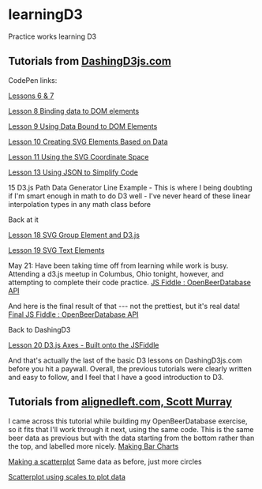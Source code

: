 learningD3
==========

Practice works learning D3

Tutorials from [DashingD3js.com](https://www.dashingd3js.com)
-------------------------------------------------------------
CodePen links:

[Lessons 6 & 7](http://codepen.io/jannypie/pen/rKuft)

[Lesson 8 Binding data to DOM elements](http://codepen.io/jannypie/pen/EjdIg)

[Lesson 9 Using Data Bound to DOM Elements](http://codepen.io/jannypie/pen/Gkdjn)

[Lesson 10 Creating SVG Elements Based on Data](http://codepen.io/jannypie/pen/JsuhE)

[Lesson 11 Using the SVG Coordinate Space](http://codepen.io/jannypie/pen/ehFIL?editors=001) 

[Lesson 13 Using JSON to Simplify Code](http://codepen.io/jannypie/pen/Ezqvy?editors=001)

15 D3.js Path Data Generator Line Example - This is where I being doubting if I'm smart enough in math to do D3 well - I've never heard of these linear interpolation types in any math class before

Back at it

[Lesson 18 SVG Group Element and D3.js](http://codepen.io/jannypie/pen/rxiJl?editors=001)

[Lesson 19 SVG Text Elements](http://codepen.io/jannypie/pen/mAJoB?editors=001)

May 21: Have been taking time off from learning while work is busy. Attending a d3.js meetup in Columbus, Ohio tonight, however, and attempting to complete their code practice. 
[JS Fiddle : OpenBeerDatabase API](http://jsfiddle.net/d67FY/1/)

And here is the final result of that --- not the prettiest, but it's real data! [Final JS Fiddle : OpenBeerDatabase API](http://jsfiddle.net/d67FY/5/)

Back to DashingD3

[Lesson 20 D3.js Axes - Built onto the JSFiddle](http://jsfiddle.net/d67FY/6/)

And that's actually the last of the basic D3 lessons on DashingD3js.com before you hit a paywall. Overall, the previous tutorials were clearly written and easy to follow, and I feel that I have a good introduction to D3.


Tutorials from [alignedleft.com, Scott Murray](http://alignedleft.com/tutorials/d3/)
------------------------------------------------------------------------------------

I came across this tutorial while building my OpenBeerDatabase exercise, so it fits that I'll work through it next, using the same code. This is the same beer data as previous but with the data starting from the bottom rather than the top, and labelled more nicely. [Making Bar Charts](http://jsfiddle.net/d67FY/7/)

[Making a scatterplot](http://jsfiddle.net/d67FY/8/) Same data as before, just more circles

[Scatterplot using scales to plot data](http://codepen.io/jannypie/pen/fLwJG?editors=001)
